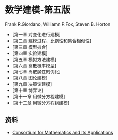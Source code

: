 # 数学建模-第五版

Frank R.Giordano, Williamn P.Fox, Steven B. Horton

- [第一章 对变化进行建模]
- [第二章 建模过程，比例性和集合相似性]
- [第三章 模型拟合]
- [第四章 实验建模]
- [第五章 模拟方法建模]
- [第六章 离散概率模型]
- [第七章 离散魔性的优化]
- [第八章 图论建模]
- [第九章 决策论建模]
- [第十章 博弈论]
- [第十一章 用微分方程建模]
- [第十二章 用微分方程组建模]



## 资料

- [Consortium for Mathematics and Its Applications](https://www.comap.com/)

